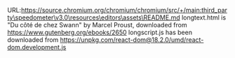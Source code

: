 URL:https://source.chromium.org/chromium/chromium/src/+/main:third_party\speedometer\v3.0\resources\editors\assets\README.md
longtext.html is "Du côté de chez Swann" by Marcel Proust, downloaded from https://www.gutenberg.org/ebooks/2650
longscript.js has been downloaded from https://unpkg.com/react-dom@18.2.0/umd/react-dom.development.js
